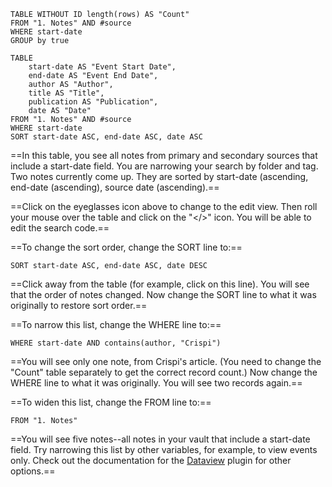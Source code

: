
```dataview
TABLE WITHOUT ID length(rows) AS "Count"
FROM "1. Notes" AND #source 
WHERE start-date
GROUP by true
```
```dataview
TABLE
	start-date AS "Event Start Date",
	end-date AS "Event End Date",
	author AS "Author",
	title AS "Title",
	publication AS "Publication",
	date AS "Date"
FROM "1. Notes" AND #source 
WHERE start-date
SORT start-date ASC, end-date ASC, date ASC
```


==In this table, you see all notes from primary and secondary sources that include a start-date field. 
You are narrowing your search by folder and tag. Two notes currently come up. 
They are sorted by start-date (ascending, end-date (ascending), source date (ascending).== 

==Click on the eyeglasses icon above to change to the edit view. 
Then roll your mouse over the table and click on the "</>" icon. 
You will be able to edit the search code.==

==To change the sort order, change the SORT line to:==

<code>SORT start-date ASC, end-date ASC, date DESC</code>

==Click away from the table (for example, click on this line). 
You will see that the order of notes changed. 
Now change the SORT line to what it was originally to restore sort order.==

==To narrow this list, change the WHERE line to:==

<code>WHERE start-date AND contains(author, "Crispi")</code>

==You will see only one note, from Crispi's article. 
(You need to change the "Count" table separately to get the correct record count.) 
Now change the WHERE line to what it was originally. You will see two records again.==

==To widen this list, change the FROM line to:==

<code>FROM "1. Notes"</code>

==You will see five notes--all notes in your vault that include a start-date field. 
Try narrowing this list by other variables, for example, to view events only.
Check out the documentation for the [Dataview](https://blacksmithgu.github.io/obsidian-dataview/) plugin for other options.==


